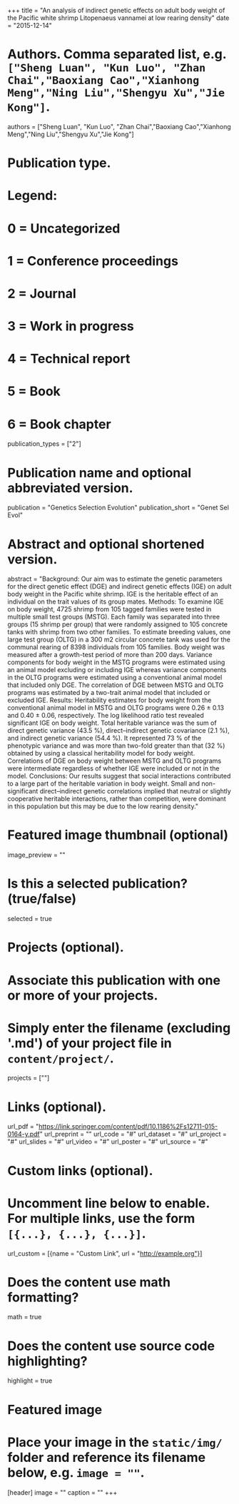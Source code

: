 +++
title = "An analysis of indirect genetic effects on adult body weight of the Pacific white shrimp Litopenaeus vannamei at low rearing density"
date = "2015-12-14"

# Authors. Comma separated list, e.g. `["Sheng Luan", "Kun Luo", "Zhan Chai","Baoxiang Cao","Xianhong Meng","Ning Liu","Shengyu Xu","Jie Kong"]`.
authors = ["Sheng Luan", "Kun Luo", "Zhan Chai","Baoxiang Cao","Xianhong Meng","Ning Liu","Shengyu Xu","Jie Kong"]

# Publication type.
# Legend:
# 0 = Uncategorized
# 1 = Conference proceedings
# 2 = Journal
# 3 = Work in progress
# 4 = Technical report
# 5 = Book
# 6 = Book chapter
publication_types = ["2"]

# Publication name and optional abbreviated version.
publication = "Genetics Selection Evolution"
publication_short = "Genet Sel Evol"

# Abstract and optional shortened version.
abstract = "Background: Our aim was to estimate the genetic parameters for the direct genetic effect (DGE) and indirect genetic effects (IGE) on adult body weight in the Pacific white shrimp. IGE is the heritable effect of an individual on the trait values of its group mates. Methods: To examine IGE on body weight, 4725 shrimp from 105 tagged families were tested in multiple small test groups (MSTG). Each family was separated into three groups (15 shrimp per group) that were randomly assigned to 105 concrete tanks with shrimp from two other families. To estimate breeding values, one large test group (OLTG) in a 300 m2 circular concrete tank was used for the communal rearing of 8398 individuals from 105 families. Body weight was measured after a growth-test period of more than 200 days. Variance components for body weight in the MSTG programs were estimated using an animal model excluding or including IGE whereas variance components in the OLTG programs were estimated using a conventional animal model that included only DGE. The correlation of DGE between MSTG and OLTG programs was estimated by a two-trait animal model that included or excluded IGE. Results:  Heritability estimates for body weight from the conventional animal model in MSTG and OLTG programs were 0.26 ± 0.13 and 0.40 ± 0.06, respectively. The log likelihood ratio test revealed significant IGE on body weight. Total heritable variance was the sum of direct genetic variance (43.5 %), direct–indirect genetic covariance (2.1 %), and indirect genetic variance (54.4 %). It represented 73 % of the phenotypic variance and was more than two-fold greater than that (32 %) obtained by using a classical heritability model for body weight. Correlations of DGE on body weight between MSTG and OLTG programs were intermediate regardless of whether IGE were included or not in the model. Conclusions: Our results suggest that social interactions contributed to a large part of the heritable variation in body weight. Small and non-significant direct–indirect genetic correlations implied that neutral or slightly cooperative heritable interactions, rather than competition, were dominant in this population but this may be due to the low rearing density."

# Featured image thumbnail (optional)
image_preview = ""

# Is this a selected publication? (true/false)
selected = true

# Projects (optional).
#   Associate this publication with one or more of your projects.
#   Simply enter the filename (excluding '.md') of your project file in `content/project/`.
projects = [""]

# Links (optional).
url_pdf = "https://link.springer.com/content/pdf/10.1186%2Fs12711-015-0164-y.pdf"
url_preprint = ""
url_code = "#"
url_dataset = "#"
url_project = "#"
url_slides = "#"
url_video = "#"
url_poster = "#"
url_source = "#"

# Custom links (optional).
#   Uncomment line below to enable. For multiple links, use the form `[{...}, {...}, {...}]`.
url_custom = [{name = "Custom Link", url = "http://example.org"}]

# Does the content use math formatting?
math = true

# Does the content use source code highlighting?
highlight = true

# Featured image
# Place your image in the `static/img/` folder and reference its filename below, e.g. `image = ""`.
[header]
image = ""
caption = ""
+++